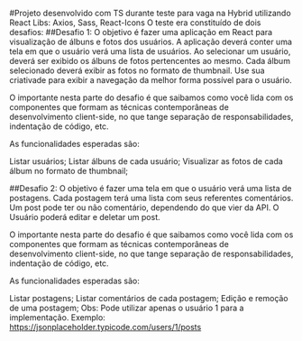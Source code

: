 #Projeto desenvolvido com TS durante teste para vaga na Hybrid utilizando React
Libs: Axios, Sass, React-Icons
O teste era constituído de dois desafios:
##Desafio 1:
O objetivo é fazer uma aplicação em React para visualização de álbuns e fotos dos usuários. A aplicação deverá conter uma tela em que o usuário verá uma lista de usuários. Ao selecionar um usuário, deverá ser exibido os álbuns de fotos pertencentes ao mesmo. Cada álbum selecionado deverá exibir as fotos no formato de thumbnail. Use sua criativade para exibir a navegação da melhor forma possível para o usuário.

O importante nesta parte do desafio é que saibamos como você lida com os componentes que formam as técnicas contemporâneas de desenvolvimento client-side, no que tange separação de responsabilidades, indentação de código, etc.

As funcionalidades esperadas são:

Listar usuários;
Listar álbuns de cada usuário;
Visualizar as fotos de cada álbum no formato de thumbnail;

##Desafio 2:
O objetivo é fazer uma tela em que o usuário verá uma lista de postagens. Cada postagem terá uma lista com seus referentes comentários. Um post pode ter ou não comentário, dependendo do que vier da API. O Usuário poderá editar e deletar um post.

O importante nesta parte do desafio é que saibamos como você lida com os componentes que formam as técnicas contemporâneas de desenvolvimento client-side, no que tange separação de responsabilidades, indentação de código, etc.

As funcionalidades esperadas são:

Listar postagens;
Listar comentários de cada postagem;
Edição e remoção de uma postagem;
Obs: Pode utilizar apenas o usuário 1 para a implementação. Exemplo: https://jsonplaceholder.typicode.com/users/1/posts
